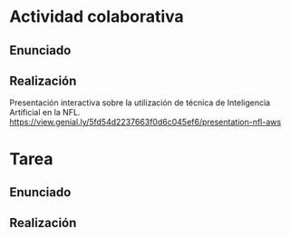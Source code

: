 # Actividad colaborativa
## Enunciado

## Realización
Presentación interactiva sobre la utilización de técnica de Inteligencia Artificial en la NFL.
https://view.genial.ly/5fd54d2237663f0d6c045ef6/presentation-nfl-aws

# Tarea
## Enunciado

## Realización



